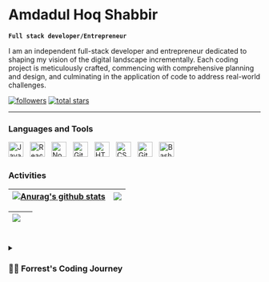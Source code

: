 # Amdadul Hoq Shabbir

**`Full stack developer/Entrepreneur`**

I am an independent full-stack developer and entrepreneur dedicated to shaping my vision of the digital landscape incrementally. Each coding project is meticulously crafted, commencing with comprehensive planning and design, and culminating in the application of code to address real-world challenges.

   <p align="left">
      <a href="https://github.com/Sabbirfeni?tab=followers">
         <img alt="followers" title="Follow me on Github" src="https://custom-icon-badges.demolab.com/github/followers/Sabbirfeni?color=236ad3&labelColor=1155ba&style=for-the-badge&logo=person-add&label=Followers&logoColor=white"/></a>
      <a href="https://github.com/Sabbirfeni?tab=repositories&sort=stargazers">
         <img alt="total stars" title="Total stars on GitHub" src="https://custom-icon-badges.demolab.com/github/stars/Sabbirfeni?color=55960c&style=for-the-badge&labelColor=488207&logo=star"/></a>
   </p>

---

### Languages and Tools
<img align="left" alt="JavaScript" width="30px" style="padding-right:10px;" src="https://cdn.jsdelivr.net/gh/devicons/devicon/icons/javascript/javascript-plain.svg" />
<img align="left" alt="React" width="30px" style="padding-right:10px;" src="https://cdn.jsdelivr.net/gh/devicons/devicon/icons/react/react-original.svg" />
<img align="left" alt="NodeJS" width="30px" style="padding-right:10px;" src="https://cdn.jsdelivr.net/gh/devicons/devicon/icons/nodejs/nodejs-original.svg" />
<img align="left" alt="Git" width="30px" style="padding-right:10px;" src="https://cdn.jsdelivr.net/gh/devicons/devicon/icons/git/git-original.svg" />
<img align="left" alt="HTML" width="30px" style="padding-right:10px;" src="https://cdn.jsdelivr.net/gh/devicons/devicon/icons/html5/html5-plain.svg" />
<img align="left" alt="CSS" width="30px" style="padding-right:10px;" src="https://cdn.jsdelivr.net/gh/devicons/devicon/icons/css3/css3-plain.svg" />
<img align="left" alt="GitHub" width="30px" style="padding-right:10px;" src="https://cdn.jsdelivr.net/gh/devicons/devicon/icons/github/github-original.svg" />
<img align="left" alt="Bash" width="30px" style="padding-right:10px;" src="https://cdn.jsdelivr.net/gh/devicons/devicon/icons/bash/bash-original.svg" />
<br />
<br />


### Activities

| <a href="https://github.com/Sabbirfeni/github-readme-stats"><img align="center" src="https://github-readme-stats.vercel.app/api?username=Sabbirfeni&show_icons=true&include_all_commits=true&theme=github_dark&hide_border=true" alt="Anurag's github stats" /></a> | <a href="https://github.com/Sabbirfeni/github-readme-stats"><img align="center" src="https://github-readme-streak-stats.herokuapp.com/?user=sabbirfeni&theme=github_dark" /></a> |
| ------------- | ------------- |

 | <a href="https://github.com/Sabbirfeni/github-readme-stats"><img align="center" src="https://github-readme-stats.vercel.app/api/top-langs/?username=Sabbirfeni&layout=compact&theme=github_dark&hide_border=true" /></a> ||
 | ------------- | ------------- |

#

<details>
 <summary><h3>👨‍💻 Forrest's Coding Journey</h3></summary>
   
In 2021, fueled by the inspiration drawn from my elder brother, a distinguished software engineer from the American International University Bangladesh (AIUB), I embarked on a journey into the realm of coding. As a non-Computer Science student, acquainting myself with the fundamental syntax of HTML and CSS proved to be a formidable challenge initially. Undeterred, I maintained a steadfast belief in my abilities and dedicated myself to understanding the intricacies of programming concepts.

In the nascent stages of my coding odyssey, I grappled with the intricacies of crafting simple HTML and CSS, gradually progressing to construct static templates. This newfound proficiency prompted me to venture into the realm of freelancing, leading me to establish an account on Fiverr. My first order materialized after six months, marking the inception of a transformative chapter in my coding narrative.

Embracing a resolute work ethic, I continued to refine my skills on Fiverr, steadily ascending in proficiency. However, after a year of freelancing, a realization dawned upon me - the imperative need to elevate my programming acumen in preparation for potential full-time engagements with reputable companies. Consequently, I decided to temporarily step back from freelancing on Fiverr, redirecting my focus towards honing my skills.

My pursuit of excellence led me to delve into advanced technologies such as React.js, Redux, Tailwind CSS, Framer Motion, Formik, Jest, Node.js, and MongoDB. This strategic pivot not only fortified my programming repertoire but also positioned me as a valuable asset in the competitive landscape of software development.

The culmination of these efforts has resulted in my current standing as a proficient developer, actively contributing to mid-level companies. My professional trajectory underscores a commitment to continuous improvement and an unwavering dedication to staying abreast of industry trends. As I navigate the dynamic landscape of coding, I remain poised to embrace new challenges and contribute meaningfully to the ever-evolving field of software development.


<!--
**Sabbirfeni/Sabbirfeni** is a ✨ _special_ ✨ repository because its `README.md` (this file) appears on your GitHub profile.

Here are some ideas to get you started:

- 🔭 I’m currently working on ...
- 🌱 I’m currently learning ...
- 👯 I’m looking to collaborate on ...
- 🤔 I’m looking for help with ...
- 💬 Ask me about ...
- 📫 How to reach me: ...
- 😄 Pronouns: ...
- ⚡ Fun fact: ...
-->
